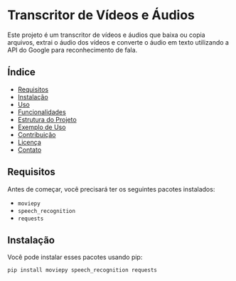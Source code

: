 
# Transcritor de Vídeos e Áudios

Este projeto é um transcritor de vídeos e áudios que baixa ou copia arquivos, extrai o áudio dos vídeos e converte o áudio em texto utilizando a API do Google para reconhecimento de fala.

## Índice

- [Requisitos](#requisitos)
- [Instalação](#instalação)
- [Uso](#uso)
- [Funcionalidades](#funcionalidades)
- [Estrutura do Projeto](#estrutura-do-projeto)
- [Exemplo de Uso](#exemplo-de-uso)
- [Contribuição](#contribuição)
- [Licença](#licença)
- [Contato](#contato)

## Requisitos

Antes de começar, você precisará ter os seguintes pacotes instalados:

- `moviepy`
- `speech_recognition`
- `requests`

## Instalação

Você pode instalar esses pacotes usando pip:

```bash
pip install moviepy speech_recognition requests

